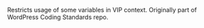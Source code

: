 Restricts usage of some variables in VIP context.
Originally part of WordPress Coding Standards repo.